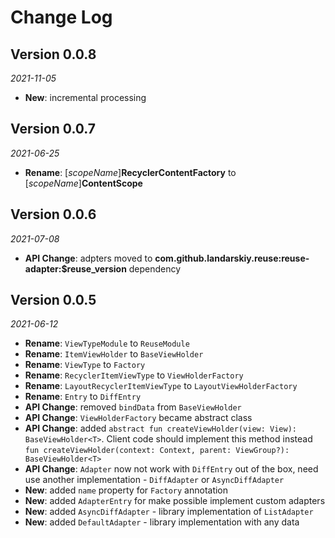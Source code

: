 Change Log
==========
## Version 0.0.8

_2021-11-05_

* **New**: incremental processing

## Version 0.0.7

_2021-06-25_

* **Rename**: [_scopeName_]**RecyclerContentFactory** to [_scopeName_]**ContentScope**

## Version 0.0.6

_2021-07-08_

*  **API Change**:  adpters moved to **com.github.landarskiy.reuse:reuse-adapter:$reuse_version** dependency

## Version 0.0.5

_2021-06-12_

 *  **Rename**:  `ViewTypeModule` to `ReuseModule`
 *  **Rename**:  `ItemViewHolder` to `BaseViewHolder`
 *  **Rename**:  `ViewType` to `Factory`
 *  **Rename**:  `RecyclerItemViewType` to `ViewHolderFactory`
 *  **Rename**:  `LayoutRecyclerItemViewType` to `LayoutViewHolderFactory`
 *  **Rename**:  `Entry` to `DiffEntry`
 *  **API Change**:  removed `bindData` from `BaseViewHolder`
 *  **API Change**:  `ViewHolderFactory` became abstract class
 *  **API Change**:  added `abstract fun createViewHolder(view: View): BaseViewHolder<T>`. Client code should implement this method instead `fun createViewHolder(context: Context, parent: ViewGroup?): BaseViewHolder<T>`
*  **API Change**:  `Adapter` now not work with `DiffEntry` out of the box, need use another implementation - `DiffAdapter` or `AsyncDiffAdapter`
 *  **New**: added `name` property for `Factory` annotation
 *  **New**: added `AdapterEntry` for make possible implement custom adapters
 *  **New**: added `AsyncDiffAdapter` - library implementation of `ListAdapter`
 *  **New**: added `DefaultAdapter` - library implementation with any data
